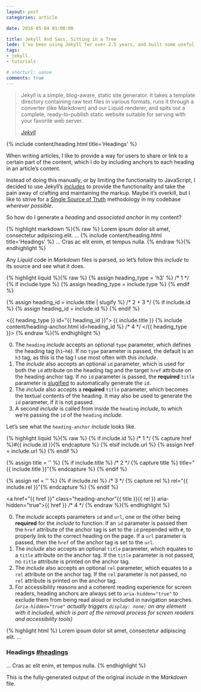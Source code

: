 ```yaml
---
layout: post
categories: article

date: 2016-05-04 01:00:00

title: Jekyll And Sass, Sitting in a Tree
lede: I’ve been using Jekyll for over 2.5 years, and built some useful includes... TODO
tags:
- jekyll
- tutorials

# shorturl: uanoe
comments: true
---
```


<blockquote>
    <p>Jekyll is a simple, blog-aware, static site generator. It takes a template directory containing raw text files in various formats, runs it through a converter (like Markdown) and our Liquid renderer, and spits out a complete, ready-to-publish static website suitable for serving with your favorite web server.</p>
    <cite><a rel="external" href="http://jekyllrb.com/">Jekyll</a></cite>
</blockquote>


{% include content/heading.html title='Headings' %}

When writing articles, I like to provide a way for users to share or link to a certain part of the content, which I do by including anchors to each heading in an article’s content.

Instead of doing this manually, or by limiting the functionality to JavaScript, I decided to use Jekyll’s *[includes](https://jekyllrb.com/docs/templates/#includes "Jekyll Templating Includes")* to provide the functionality and take the pain away of crafting and maintaining the markup. Maybe it’s overkill, but I like to strive for a [Single Source of Truth](https://en.wikipedia.org/wiki/Single_source_of_truth) methodology in my codebase *wherever possible*.

So how do I generate a *heading* and *associated anchor* in my content?

{% highlight markdown %}{% raw %}
Lorem ipsum dolor sit amet, consectetur adipiscing elit.
...
{% include content/heading.html title='Headings' %}
...
Cras ac elit enim, et tempus nulla.
{% endraw %}{% endhighlight %}

Any *Liquid* code in *Markdown* files is parsed, so let’s follow this *include* to its source and see what it does.

{% highlight liquid %}{% raw %}
{% assign heading_type = 'h3' %}                             /* 1 */
{% if include.type %}
    {% assign heading_type = include.type %}
{% endif %}

{% assign heading_id = include.title | slugify %}            /* 2 + 3 */
{% if include.id %}
    {% assign heading_id = include.id %}
{% endif %}

<{{ heading_type }} id="{{ heading_id }}">
    {{ include.title }}
    {% include content/heading-anchor.html id=heading_id %}  /* 4 */
</{{ heading_type }}>
{% endraw %}{% endhighlight %}

0. The `heading` *include* accepts an optional `type` parameter, which defines the heading tag (`h1`–`h6`). If no `type` parameter is passed, the default is an `h3` tag, as this is the tag I use most often with this *include*.
0. The *include* also accepts an optional `id` parameter, which is used for both the `id` attribute on the heading tag and the target `href` attribute on the heading anchor tag. If no `id` parameter is passed, the **required** `title` parameter is [slugified](https://jekyllrb.com/docs/templates/) to automatically generate the `id`.
0. The *include* also accepts a **required** `title` parameter, which becomes the textual contents of the heading. It may also be used to generate the `id` parameter, if it is not passed.
0. A second *include* is called from inside the `heading` *include*, to which we’re passing the `id` of the `heading` *include*.

Let’s see what the `heading-anchor` *include* looks like.

{% highlight liquid %}{% raw %}
{% if include.id %}                                                  /* 1 */
    {% capture href %}#{{ include.id }}{% endcapture %}
{% elsif include.url %}
    {% assign href = include.url %}
{% endif %}

{% assign title = '' %}
{% if include.title %}                                               /* 2 */
    {% capture title %} title="{{ include.title }}"{% endcapture %}
{% endif %}

{% assign rel = '' %}
{% if include.rel %}                                                 /* 3 */
    {% capture rel %} rel="{{ include.rel }}"{% endcapture %}
{% endif %}

<a href="{{ href }}" class="heading-anchor"{{ title }}{{ rel }} aria-hidden="true">{{ href }}</a>  /* 4 */
{% endraw %}{% endhighlight %}

0. The *include* accepts parameters `id` and `url`, one or the other being **required** for the *include* to function. If an `id` parameter is passed then the `href` attribute of the anchor tag is set to the `id` prepended with `#`, to properly link to the correct heading on the page. If a `url` parameter is passed, then the `href` of the anchor tag is set to the `url`.
0. The *include* also accepts an optional `title` parameter, which equates to a `title` attribute on the anchor tag. If the `title` parameter is not passed, no `title` attribute is printed on the anchor tag.
0. The *include* also accepts an optional `rel` parameter, which equates to a `rel` attribute on the anchor tag. If the `rel` parameter is not passed, no `rel` attribute is printed on the anchor tag.
0. For accessibility reasons and a coherent reading experience for screen readers, heading anchors are always set to `aria-hidden="true"` to exclude them from being read aloud or included in navigation searches. *(`aria-hidden="true"` actually triggers `display: none;` on any element with it included, which is part of the removal process for screen readers and accessibility tools)*

{% highlight html %}
Lorem ipsum dolor sit amet, consectetur adipiscing elit.
...
<h3 id="headings">
    Headings
    <a href="#headings" class="heading-anchor" aria-hidden="true">#headings</a>
</h3>
...
Cras ac elit enim, et tempus nulla.
{% endhighlight %}

This is the fully-generated output of the original *include* in the *Markdown* file.












